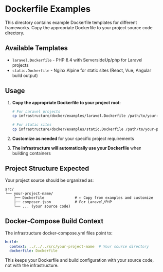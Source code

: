 # Dockerfile Examples

This directory contains example Dockerfile templates for different frameworks. Copy the appropriate Dockerfile to your project source code directory.

## Available Templates

- `laravel.Dockerfile` - PHP 8.4 with ServersideUp/php for Laravel projects
- `static.Dockerfile` - Nginx Alpine for static sites (React, Vue, Angular build output)

## Usage

1. **Copy the appropriate Dockerfile to your project root**:
   ```bash
   # For Laravel projects
   cp infrastructure/docker/examples/laravel.Dockerfile /path/to/your-project/Dockerfile
   
   # For static sites
   cp infrastructure/docker/examples/static.Dockerfile /path/to/your-project/Dockerfile
   ```

2. **Customize as needed** for your specific project requirements

3. **The infrastructure will automatically use your Dockerfile** when building containers

## Project Structure Expected

Your project source should be organized as:
```
src/
└── your-project-name/
    ├── Dockerfile              # ← Copy from examples and customize
    ├── composer.json           # For Laravel/PHP
    └── ... (your source code)
```

## Docker-Compose Build Context

The infrastructure docker-compose.yml files point to:
```yaml
build:
  context: ../../../src/your-project-name  # Your source directory
  dockerfile: Dockerfile
```

This keeps your Dockerfile and build configuration with your source code, not with the infrastructure.